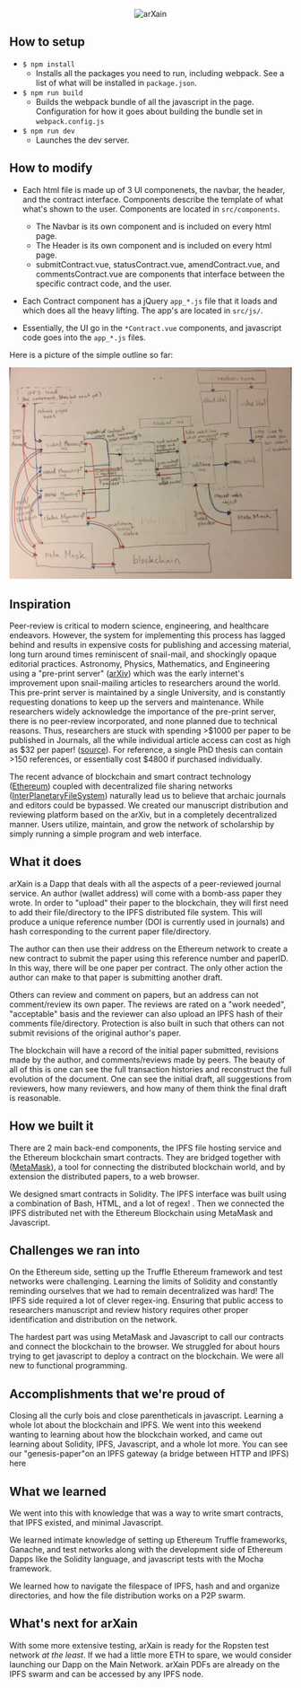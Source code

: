 <p align="center">
  <img src="https://github.com/david-hopper/arXain/blob/master/src/images/logo_name.png" alt="arXain" /></center>
</p>

## How to setup

- `$ npm install`
    - Installs all the packages you need to run, including webpack. See a list of what will be installed in `package.json`.
- `$ npm run build`
    - Builds the webpack bundle of all the javascript in the page. Configuration for how it goes about building the bundle set in `webpack.config.js`
- `$ npm run dev`
    - Launches the dev server.

## How to modify

- Each html file is made up of 3 UI componenets, the navbar, the header, and the contract interface. Components describe the template of what what's shown to the user. Components are located in `src/components`.
    -  The Navbar is its own component and is included on every html page. 
    - The Header is its own component and is included on every html page.   
    - submitContract.vue, statusContract.vue, amendContract.vue, and commentsContract.vue are components that interface between the specific contract code, and the user.

- Each Contract component has a jQuery `app_*.js` file that it loads and which does all the heavy lifting. The app's are located in `src/js/`. 

- Essentially, the UI go in the `*Contract.vue` components, and javascript code goes into the `app_*.js` files. 

Here is a picture of the simple outline so far:

![flow look](simple_flow.jpg)



## Inspiration

Peer-review is critical to modern science, engineering, and healthcare
endeavors. However, the system for implementing this process has lagged behind
and results in expensive costs for publishing and accessing material, long turn
around times reminiscent of snail-mail, and shockingly opaque editorial
practices. Astronomy, Physics, Mathematics, and Engineering using a "pre-print
server" ([arXiv](https://arxiv.org)) which was the early internet's improvement
upon snail-mailing articles to researchers around the world. This pre-print
server is maintained by a single University, and is constantly requesting
donations to keep up the servers and maintenance. While researchers widely
acknowledge the importance of the pre-print server, there is no peer-review
incorporated, and none planned due to technical reasons. Thus, researchers are
stuck with spending >$1000 per paper to be published in Journals, all the while
individual article access can cost as high as $32 per paper!
([source](https://www.nature.com/subscriptions/purchasing.html)). For reference,
a single PhD thesis can contain >150 references, or essentially cost $4800 if
purchased individually.

The recent advance of blockchain and smart contract technology
([Ethereum](https://www.ethereum.org/)) coupled with decentralized
file sharing networks ([InterPlanetaryFileSystem](https://ipfs.io))
naturally lead us to believe that archaic journals and editors could
be bypassed. We created our manuscript distribution and reviewing
platform based on the arXiv, but in a completely decentralized manner.
Users utilize, maintain, and grow the network of scholarship by simply
running a simple program and web interface.


## What it does

arXain is a Dapp that deals with all the aspects of a peer-reviewed journal service.
An author (wallet address) will come with a bomb-ass paper they wrote.
In order to "upload" their paper to the blockchain, they will first
need to add their file/directory to the IPFS distributed file system. This will
produce a unique reference number (DOI is currently used in journals)
and hash corresponding to the current paper file/directory.

The author can then use their address on the Ethereum network to create a new contract
to submit the paper using this reference number and paperID. In this way, there will
be one paper per contract. The only other action the
author can make to that paper is submitting another draft.

Others can review and comment on papers, but an address can not comment/review
its own paper. The reviews are rated on a "work needed", "acceptable" basis
and the reviewer can also upload an IPFS hash of their comments file/directory.
Protection is also built in such that others can not submit revisions of the
original author's paper.

The blockchain will have a record of the initial paper submitted, revisions made
by the author, and comments/reviews made by peers. The beauty of all of this is
one can see the full transaction histories and reconstruct the full evolution of
the document. One can see the initial draft, all suggestions from reviewers,
how many reviewers, and how many of them think the final draft is reasonable.

## How we built it
There are 2 main back-end components, the IPFS file hosting service
and the Ethereum blockchain smart contracts. They are bridged together
with ([MetaMask](https://metamask.io/)), a tool for connecting
the distributed blockchain world, and by extension the distributed
papers, to a web browser.

We designed smart contracts in Solidity. The IPFS interface was built using a
combination of Bash, HTML, and a lot of regex!
. Then we connected the IPFS distributed net with the Ethereum Blockchain using
MetaMask and Javascript.

## Challenges we ran into

On the Ethereum side, setting up the Truffle Ethereum framework and test
networks were challenging. Learning the limits of Solidity and constantly
reminding ourselves that we had to remain decentralized was hard!
The IPFS side required a lot of clever regex-ing. Ensuring that public access
to researchers manuscript and review history requires other proper identification
and distribution on the network.

The hardest part was using MetaMask and Javascript to call our contracts
and connect the blockchain to the browser. We struggled for about hours
trying to get javascript to deploy a contract on the blockchain. We were all
new to functional programming.

## Accomplishments that we're proud of

Closing all the curly bois and close parentheticals in javascript.
Learning a whole lot about the blockchain and IPFS. We went into this
weekend wanting to learning about how the blockchain worked, and came out
learning about Solidity, IPFS, Javascript, and a whole lot more. You can
see our "genesis-paper"on an IPFS gateway (a bridge between HTTP and IPFS) here

## What we learned

We went into this with knowledge that was a way to write smart contracts,
that IPFS existed, and minimal Javascript.

We learned intimate knowledge of setting up Ethereum Truffle frameworks,
Ganache, and test networks along with the development side of Ethereum
Dapps like the Solidity language, and javascript tests with the Mocha framework.

We learned how to navigate the filespace of IPFS, hash and and organize directories,
and how the file distribution works on a P2P swarm.

## What's next for arXain

With some more extensive testing, arXain is ready for the Ropsten test network
_at the least_. If we had a little more ETH to spare, we would consider launching
our Dapp on the Main Network. arXain PDFs are already on the IPFS swarm and can
be accessed by any IPFS node.
